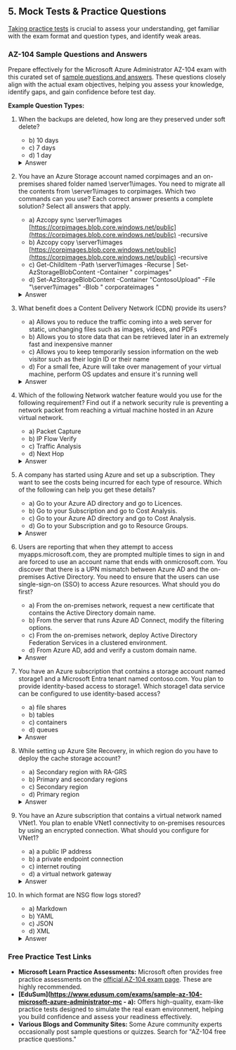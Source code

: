 ## 5. Mock Tests & Practice Questions

[Taking practice tests](https://www.edusum.com/microsoft/az-104-microsoft-azure-administrator) is crucial to assess your understanding, get familiar with the exam format and question types, and identify weak areas.

### AZ-104 Sample Questions and Answers

Prepare effectively for the Microsoft Azure Administrator AZ-104 exam with this curated set of [sample questions and answers](https://www.edusum.com/microsoft/microsoft-azure-administrator-az-104-certification-sample-questions). These questions closely align with the actual exam objectives, helping you assess your knowledge, identify gaps, and gain confidence before test day.

**Example Question Types:**

1. When the backups are deleted, how long are they preserved under soft delete?
    - b) 10 days
    - c) 7 days
    - d) 1 day

    <details markdown=1><summary markdown='span'>Answer</summary>
      Correct answer: a
    </details>

2. You have an Azure Storage account named corpimages and an on-premises shared folder named \\server1\images. You need to migrate all the contents from \\server1\images to corpimages. Which two commands can you use?
Each correct answer presents a complete solution? Select all answers that apply.
    - a) Azcopy sync \\server1\images [https://corpimages.blob.core.windows.net/public](https://corpimages.blob.core.windows.net/public) -recursive
    - b) Azcopy copy \\server1\images [https://corpimages.blob.core.windows.net/public](https://corpimages.blob.core.windows.net/public) -recursive
    - c) Get-ChildItem -Path \\server1\images -Recurse | Set-AzStorageBlobContent -Container " corpimages"
    - d) Set-AzStorageBlobContent -Container "ContosoUpload" -File "\\server1\images" -Blob " corporateimages "

    <details markdown=1><summary markdown='span'>Answer</summary>
      Correct answer: b, c
    </details>

3. What benefit does a Content Delivery Network (CDN) provide its users?
    - a) Allows you to reduce the traffic coming into a web server for static, unchanging files such as images, videos, and PDFs
    - b) Allows you to store data that can be retrieved later in an extremely fast and inexpensive manner
    - c) Allows you to keep temporarily session information on the web visitor such as their login ID or their name
    - d) For a small fee, Azure will take over management of your virtual machine, perform OS updates and ensure it's running well

    <details markdown=1><summary markdown='span'>Answer</summary>
      Correct answer: a
    </details>

4. Which of the following Network watcher feature would you use for the following requirement?
Find out if a network security rule is preventing a network packet from reaching a virtual machine hosted in an Azure virtual network.
    - a) Packet Capture
    - b) IP Flow Verify
    - c) Traffic Analysis
    - d) Next Hop

    <details markdown=1><summary markdown='span'>Answer</summary>
      Correct answer: b
    </details>

5. A company has started using Azure and set up a subscription. They want to see the costs being incurred for each type of resource. Which of the following can help you get these details?
    - a) Go to your Azure AD directory and go to Licences.
    - b) Go to your Subscription and go to Cost Analysis.
    - c) Go to your Azure AD directory and go to Cost Analysis.
    - d) Go to your Subscription and go to Resource Groups.

    <details markdown=1><summary markdown='span'>Answer</summary>
      Correct answer: b
    </details>

6. Users are reporting that when they attempt to access myapps.microsoft.com, they are prompted multiple times to sign in and are forced to use an account name that ends with onmicrosoft.com.
You discover that there is a UPN mismatch between Azure AD and the on-premises Active Directory. You need to ensure that the users can use single-sign-on (SSO) to access Azure resources.
What should you do first?
    - a) From the on-premises network, request a new certificate that contains the Active Directory domain name.
    - b) From the server that runs Azure AD Connect, modify the filtering options.
    - c) From the on-premises network, deploy Active Directory Federation Services in a clustered environment.
    - d) From Azure AD, add and verify a custom domain name.

    <details markdown=1><summary markdown='span'>Answer</summary>
      Correct answer: d
    </details>

7. You have an Azure subscription that contains a storage account named storage1 and a Microsoft Entra tenant named contoso.com. You plan to provide identity-based access to storage1. Which storage1 data service can be configured to use identity-based access?
    - a) file shares
    - b) tables
    - c) containers
    - d) queues

    <details markdown=1><summary markdown='span'>Answer</summary>
      Correct answer: a
    </details>

8. While setting up Azure Site Recovery, in which region do you have to deploy the cache storage account?
    - a) Secondary region with RA-GRS
    - b) Primary and secondary regions
    - c) Secondary region
    - d) Primary region

    <details markdown=1><summary markdown='span'>Answer</summary>
      Correct answer: d
    </details>

9. You have an Azure subscription that contains a virtual network named VNet1. You plan to enable VNet1 connectivity to on-premises resources by using an encrypted connection. What should you configure for VNet1?
    - a) a public IP address
    - b) a private endpoint connection
    - c) internet routing
    - d) a virtual network gateway

    <details markdown=1><summary markdown='span'>Answer</summary>
      Correct answer: d
    </details>

10. In which format are NSG flow logs stored?
    - a) Markdown
    - b) YAML
    - c) JSON
    - d) XML

    <details markdown=1><summary markdown='span'>Answer</summary>
      Correct answer: c
    </details>

### Free Practice Test Links
* **Microsoft Learn Practice Assessments:** Microsoft often provides free practice assessments on the [official AZ-104 exam page](https://learn.microsoft.com/en-us/credentials/certifications/azure-administrator/?practice-assessment-type=certification#certification-practice-for-the-exam). These are highly recommended. 
* **[EduSum](https://www.edusum.com/exams/sample-az-104-microsoft-azure-administrator-mc    - a):** Offers high-quality, exam-like practice tests designed to simulate the real exam environment, helping you build confidence and assess your readiness effectively. 
* **Various Blogs and Community Sites:** Some Azure community experts occasionally post sample questions or quizzes. Search for "AZ-104 free practice questions."
